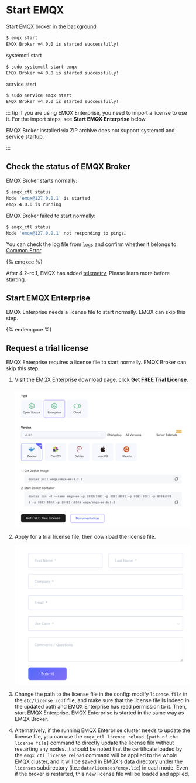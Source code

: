 # Start EMQX

Start EMQX broker in the background

```bash
$ emqx start
EMQX Broker v4.0.0 is started successfully!
```

systemctl start

```bash
$ sudo systemctl start emqx
EMQX Broker v4.0.0 is started successfully!
```

service start

```bash
$ sudo service emqx start
EMQX Broker v4.0.0 is started successfully!
```

::: tip
If you are using EMQX Enterprise, you need to import a license to use it. For the import steps, see **Start EMQX Enterprise** below.

EMQX Broker installed via ZIP archive does not support systemctl and service startup.

:::


## Check the status of EMQX Broker

EMQX Broker starts normally:

```bash
$ emqx_ctl status
Node 'emqx@127.0.0.1' is started
emqx 4.0.0 is running
```

EMQX Broker failed to start normally:

```bash
$ emqx_ctl status
Node 'emqx@127.0.0.1' not responding to pings。
```

You can check the log file from [`logs`](./directory.md) and confirm whether it belongs to [Common Error](../faq/error.md#).

{% emqxce %}

After 4.2-rc.1, EMQX has added [telemetry](../advanced/telemetry.md), Please learn more before starting.

## Start EMQX Enterprise
EMQX Enterprise needs a license file to start normally. EMQX can skip this step.

{% endemqxce %}



## Request a trial license

EMQX Enterprise requires a license file to start normally. EMQX Broker can skip this step.

1. Visit the [EMQX Enterprise download page](https://www.emqx.com/en/downloads?product=enterprise), click **[Get FREE Trial License](https://www.emqx.com/en/apply-licenses/emqx)**.

    ![](./static/download_enterprise_page.png)

2. Apply for a trial license file, then download the license file.

    ![](./static/apply_license.png)

3. Change the path to the license file in the config: modify `license.file` in the `etc/license.conf` file, and make sure that the license file is indeed in the updated path and EMQX Enterprise has read permission to it. Then, start EMQX Enterprise. EMQX Enterprise is started in the same way as EMQX Broker.

4. Alternatively, if the running EMQX Enterprise cluster needs to update the license file, you can use the `emqx_ctl license reload [path of the license file]` command to directly update the license file without restarting any nodes.  It should be noted that the certificate loaded by the `emqx_ctl license reload` command will be applied to the whole EMQX cluster, and it will be saved in EMQX's data directory under the `licenses` subdirectory (i.e.: `data/licenses/emqx.lic`) in each node.  Even if the broker is restarted, this new license file will be loaded and applied.
